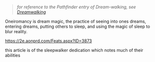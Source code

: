> *for reference to the Pathfinder entry of Dream-walking, see [Dreamwalking](https://www.d20pfsrd.com/magic/3rd-party-spells/4-winds-fantasy-gaming-3rd-party-spells/dreamwalker/)*

Oneiromancy is dream magic, the practice of seeing into ones dreams, entering dreams, putting others to sleep, and using the magic of sleep to blur reality.

https://2e.aonprd.com/Feats.aspx?ID=3873

this article is of the sleepwalker dedication which notes much of their abilities



